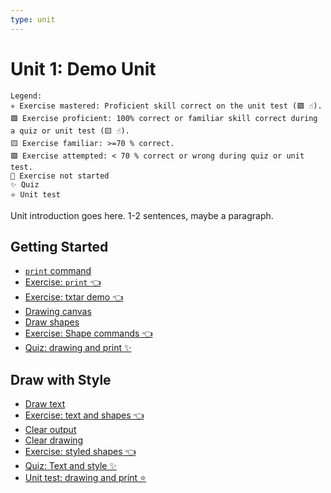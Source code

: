 ```yaml
---
type: unit
---
```


# Unit 1: Demo Unit

```
Legend:
✳️ Exercise mastered: Proficient skill correct on the unit test (🟩 ☝️).
🟩 Exercise proficient: 100% correct or familiar skill correct during a quiz or unit test (🟨 ☝️).
🟨 Exercise familiar: >=70 % correct.
🟪 Exercise attempted: < 70 % correct or wrong during quiz or unit test.
🔲 Exercise not started
✨ Quiz
⭐️ Unit test
```

Unit introduction goes here. 1-2 sentences, maybe a paragraph.

## Getting Started

- [`print` command](intro.md)
- [Exercise: `print` 👈](exercise1/README.md)
- [Exercise: txtar demo 👈](exercise-txtar/README.md)
- [Drawing canvas](shape/intro.md)
- [Draw shapes](shape/commands.md)
- [Exercise: Shape commands 👈](shape/README.md)
- [Quiz: drawing and print ✨](quiz1.md)

## Draw with Style

- [Draw text](text/intro.md)
- [Exercise: text and shapes 👈](text/README.md)
- [Clear output](cls/cls.md)
- [Clear drawing](cls/clear.md)
- [Exercise: styled shapes 👈](cls/README.md)
- [Quiz: Text and style ✨](quiz2.md)
- [Unit test: drawing and print ⭐️](unittest.md)
